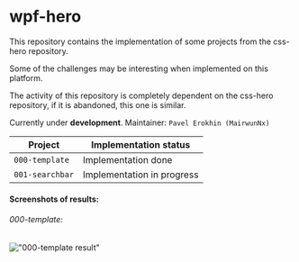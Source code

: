 # wpf-hero

This repository contains the implementation of some projects from the css-hero repository.

Some of the challenges may be interesting when implemented on this platform.

The activity of this repository is completely dependent on the css-hero repository, if it is abandoned, this one is similar.

Currently under **development**. Maintainer: `Pavel Erokhin (MairwunNx)`

| Project | Implementation status |
| --- | --- |
| `000-template` | Implementation done |
| `001-searchbar` | Implementation in progress |

#### Screenshots of results:

###### 000-template:

!["000-template result"](images/000-tempale.jpg "000-template result")